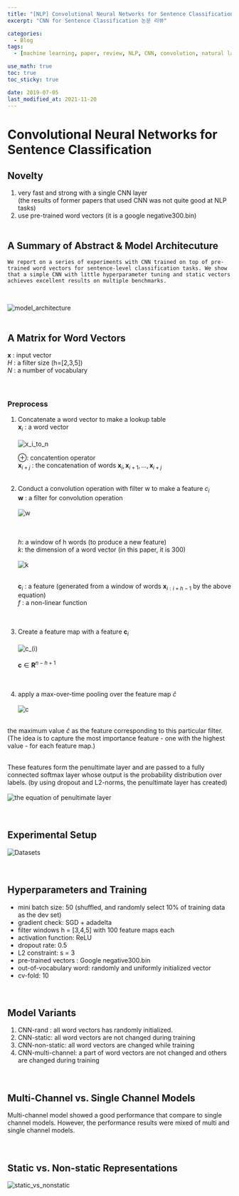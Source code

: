 ```yaml
---
title: "[NLP] Convolutional Neural Networks for Sentence Classification"
excerpt: "CNN for Sentence Classification 논문 리뷰"

categories: 
  - Blog
tags:
  - [machine learning, paper, review, NLP, CNN, convolution, natural language processing]

use_math: true
toc: true
toc_sticky: true

date: 2019-07-05
last_modified_at: 2021-11-20
---
```


# Convolutional Neural Networks for Sentence Classification 


## Novelty
1) very fast and strong with a single CNN layer<br>
(the results of former papers that used CNN was not quite good at NLP tasks)<br>
2) use pre-trained word vectors (it is a google negative300.bin)<br><br>


## A Summary of Abstract & Model Architecuture
```
We report on a series of experiments with CNN trained on top of pre-trained word vectors for sentence-level classification tasks. We show that a simple CNN with little hyperparameter tuning and static vectors achieves excellent results on multiple benchmarks.
```
<br>

![model_architecture](https://img1.daumcdn.net/thumb/R1280x0/?scode=mtistory2&fname=https%3A%2F%2Fblog.kakaocdn.net%2Fdn%2FQJsve%2FbtqDO2F3iyf%2FnY0JZGSJKzy202pYxOjJt0%2Fimg.png)<br><br>

## A Matrix for Word Vectors
$\mathbf{x}$ : input vector<br>
$H$ : a filter size (h=[2,3,5])<br>
$N$ : a number of vocabulary<br><br><br>


### Preprocess
1) Concatenate a word vector to make a lookup table<br>
$\mathbf{x}_{i}$ :  a word vector<br><br>
![x_i_to_n](https://img1.daumcdn.net/thumb/R1280x0/?scode=mtistory2&fname=https%3A%2F%2Fblog.kakaocdn.net%2Fdn%2FmMxbT%2FbtqDNmSM9JX%2Fnefwvk6MPwviiQq80v8RM0%2Fimg.png)<br>

   ⊕: concatention operator<br>
   $\mathbf{x}_{i+j}$ : the concatenation of words $\mathbf{x}_{i}, \mathbf{x}_{i+1}, ... ,\mathbf{x}_{i+j}$<br><br>
2) Conduct a convolution operation with filter w to make a feature $c_{i}$<br>
$\mathbf{w}$ : a filter for convolution operation<br><br>
![w](https://img1.daumcdn.net/thumb/R1280x0/?scode=mtistory2&fname=https%3A%2F%2Fblog.kakaocdn.net%2Fdn%2Fbs1RhX%2FbtqTfCyQtX3%2FkrhwwrqVQvTX9jONnFOB11%2Fimg.png)<br><br><br>

   $h$: a window of h words (to produce a new feature)<br>
   $k$: the dimension of a word vector (in this paper, it is 300)<br><br>
![k](https://img1.daumcdn.net/thumb/R1280x0/?scode=mtistory2&fname=https%3A%2F%2Fblog.kakaocdn.net%2Fdn%2FKfb0p%2FbtqThZN25IL%2FKQTOLoQ03mEzn7XsV2sZrk%2Fimg.png)<br><br>

   $\mathbf{c}_{i}$ : a feature (generated from a window of words $\mathbf{x}_{i:i+h-1}$ by the above equation)<br>
   $f$ : a non-linear function<br><br><br>


3) Create a feature map with a feature $\mathbf{c}_{i}$<br><br>
![c_(i)](https://img1.daumcdn.net/thumb/R1280x0/?scode=mtistory2&fname=https%3A%2F%2Fblog.kakaocdn.net%2Fdn%2Fb7dydM%2FbtqTfBUeVae%2Fhi21FZKpBkMgFjltA9bok1%2Fimg.png)<br><br>
$\mathbf{c} \in \mathbf{R}^{n-h+1}$<br><br><br>

4) apply a max-over-time pooling over the feature map $\hat{c}$<br><br>
![c](https://img1.daumcdn.net/thumb/R1280x0/?scode=mtistory2&fname=https%3A%2F%2Fblog.kakaocdn.net%2Fdn%2FkH6S1%2FbtqS9ZH7dtQ%2F7HZZ4aHDRwtivpSOY2fJ10%2Fimg.png)<br><br>

the maximum value $\hat{c}$ as the feature corresponding to this particular filter.
(The idea is to capture the most importance feature - one with the highest value - for each feature map.)<br><br>

These features form the penultimate layer and are passed to a fully connected softmax layer whose output is the probability distribution over labels. (by using dropout and L2-norms, the penultimate layer has created)<br><br>
![the equation of penultimate layer](https://img1.daumcdn.net/thumb/R1280x0/?scode=mtistory2&fname=https%3A%2F%2Fblog.kakaocdn.net%2Fdn%2FtOQJ5%2FbtqTfClxdSp%2FjROYJdM1Nx7hkXOCCXApO1%2Fimg.png)
<br><br><br>


## Experimental Setup

![Datasets](https://img1.daumcdn.net/thumb/R1280x0/?scode=mtistory2&fname=https%3A%2F%2Fblog.kakaocdn.net%2Fdn%2F9G61a%2FbtqTjDxs1eI%2FW6vIhszSrVxR7Ldof4p1ek%2Fimg.png)<br><br><br>


## Hyperparameters and Training
- mini batch size: 50 (shuffled, and randomly select 10% of training data as the dev set)<br>
- gradient check: SGD + adadelta<br>
- filter windows h = [3,4,5] with 100 feature maps each<br>
- activation function: ReLU<br>
- dropout rate: 0.5<br>
- L2 constraint: s = 3<br>
- pre-trained vectors : Google negative300.bin<br>
- out-of-vocabulary word: randomly and uniformly initialized vector<br>
- cv-fold: 10<br><br><br>

## Model Variants
1) CNN-rand : all word vectors has randomly initialized.
2) CNN-static: all word vectors are not changed during training<br>
3) CNN-non-static: all word vectors are changed while training<br>
4) CNN-multi-channel: a part of word vectors are not changed and others are changed during training<br><br><br>


## Multi-Channel  vs. Single Channel Models
Multi-channel model showed a good performance that compare to single channel models. However, the performance results were mixed of multi and single channel models.<br><br><br>


## Static vs. Non-static Representations
![static_vs_nonstatic](https://img1.daumcdn.net/thumb/R1280x0/?scode=mtistory2&fname=https%3A%2F%2Fblog.kakaocdn.net%2Fdn%2Fb5qZ2p%2FbtqS4NhqsED%2FkQK2AtqjSDal5YW4NWgY91%2Fimg.png)